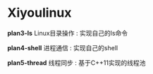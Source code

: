 # Xiyoulinux

**plan3-ls** Linux目录操作 : 实现自己的ls命令

**plan4-shell** 进程通信 : 实现自己的shell
 
**plan5-thread** 线程同步 : 基于C++11实现的线程池